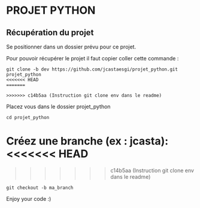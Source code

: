 
# PROJET PYTHON


## Récupération du projet

Se positionner dans un dossier prévu pour ce projet.

Pour pouvoir récupérer le projet il faut copier coller cette commande :
```
git clone -b dev https://github.com/jcastaesgi/projet_python.git projet_python
<<<<<<< HEAD
=======

>>>>>>> c14b5aa (Instruction git clone env dans le readme)
```
Placez vous dans le dossier projet_python
```
cd projet_python
```
Créez une branche (ex : jcasta):
<<<<<<< HEAD
=======

>>>>>>> c14b5aa (Instruction git clone env dans le readme)
```
git checkout -b ma_branch
```

Enjoy your code :)
